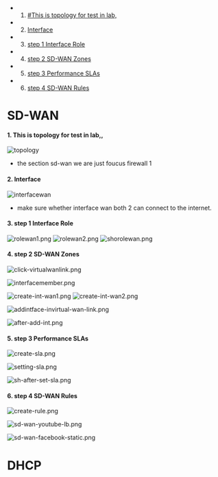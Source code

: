 ﻿
-  1. [#This is topology for test in  lab,](#Thisistopologyfortestinlab)
-  2. [Interface](#Interface)
-  3. [step 1 Interface  Role](##step1InterfaceRole)
-  4. [step 2 SD-WAN Zones](#step2SD-WANZones)
-  5. [step 3 Performance SLAs](#step3PerformanceSLAs)
-  6. [step 4  SD-WAN Rules](#step4SD-WANRules)


# SD-WAN
####  1. <a name='Thisistopologyfortestinlab'></a>This is topology for test in  lab,, 
 
![topology](image-sdwan/typology.png)
  - the section sd-wan we are just foucus firewall 1 
   
####  2. <a name='Interface'></a>Interface

![interfacewan](image-sdwan/interfacewan.png)
- make sure whether interface wan both 2 can connect to the internet.

####  3. <a name='step1InterfaceRole'></a>step 1 Interface  Role

![rolewan1.png](image-sdwan/rolewan1.png)
![rolewan2.png](image-sdwan/rolewan2.png)
![shorolewan.png](image-sdwan/shorolewan.png)


####  4. <a name='step2SD-WANZones'></a>step 2 SD-WAN Zones

![click-virtualwanlink.png](image-sdwan/click-virtualwanlink.png)

![interfacemember.png](image-sdwan/interfacemember.png)


![create-int-wan1.png](image-sdwan/create-int-wan1.png)
![create-int-wan2.png](image-sdwan/create-int-wan2.png)

![addintface-invirtual-wan-link.png](image-sdwan/addintface-invirtual-wan-link.png)

![after-add-int.png](image-sdwan/after-add-int.png)

####  5. <a name='step3PerformanceSLAs'></a>step 3 Performance SLAs


![create-sla.png](image-sdwan/create-sla.png)

![setting-sla.png](image-sdwan/setting-sla.png)

![sh-after-set-sla.png](image-sdwan/sh-after-set-sla.png)

####  6. <a name='step4SD-WANRules'></a>step 4  SD-WAN Rules

![create-rule.png](image-sdwan/create-rule.png)


![sd-wan-youtube-lb.png](image-sdwan/sd-wan-youtube-lb.png)

![sd-wan-facebook-static.png](image-sdwan/sd-wan-facebook-static.png)


# DHCP

